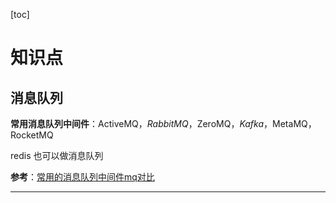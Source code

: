 [toc]

# 知识点

## 消息队列

**常用消息队列中间件**：ActiveMQ，*RabbitMQ*，ZeroMQ，*Kafka*，MetaMQ，RocketMQ

redis 也可以做消息队列

**参考**：[常用的消息队列中间件mq对比](https://blog.csdn.net/qq_30764991/article/details/80239076)

---

